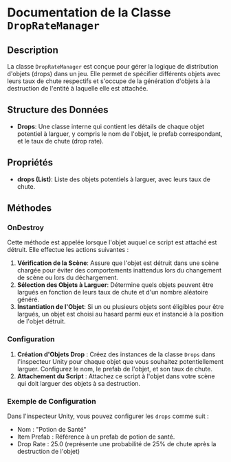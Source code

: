# Documentation de la Classe `DropRateManager`

## Description

La classe `DropRateManager` est conçue pour gérer la logique de distribution d'objets (drops) dans un jeu. Elle permet de spécifier différents objets avec leurs taux de chute respectifs et s'occupe de la génération d'objets à la destruction de l'entité à laquelle elle est attachée.

## Structure des Données

- **Drops**: Une classe interne qui contient les détails de chaque objet potentiel à larguer, y compris le nom de l'objet, le prefab correspondant, et le taux de chute (drop rate).

## Propriétés

- **drops (List<Drops>)**: Liste des objets potentiels à larguer, avec leurs taux de chute.

## Méthodes

### OnDestroy

Cette méthode est appelée lorsque l'objet auquel ce script est attaché est détruit. Elle effectue les actions suivantes :

1. **Vérification de la Scène**: Assure que l'objet est détruit dans une scène chargée pour éviter des comportements inattendus lors du changement de scène ou lors du déchargement.
2. **Sélection des Objets à Larguer**: Détermine quels objets peuvent être largués en fonction de leurs taux de chute et d'un nombre aléatoire généré.
3. **Instantiation de l'Objet**: Si un ou plusieurs objets sont éligibles pour être largués, un objet est choisi au hasard parmi eux et instancié à la position de l'objet détruit.


### Configuration

1. **Création d'Objets Drop** : Créez des instances de la classe `Drops` dans l'inspecteur Unity pour chaque objet que vous souhaitez potentiellement larguer. Configurez le nom, le prefab de l'objet, et son taux de chute.
2. **Attachement du Script** : Attachez ce script à l'objet dans votre scène qui doit larguer des objets à sa destruction.

### Exemple de Configuration

Dans l'inspecteur Unity, vous pouvez configurer les `drops` comme suit :

- Nom : "Potion de Santé"
- Item Prefab : Référence à un prefab de potion de santé.
- Drop Rate : 25.0 (représente une probabilité de 25% de chute après la destruction de l'objet)

